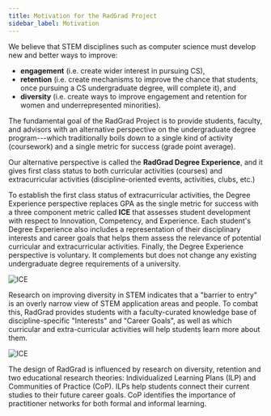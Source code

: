 ```yaml
---
title: Motivation for the RadGrad Project
sidebar_label: Motivation
---
```


We believe that STEM disciplines such as computer science must develop new and better ways to improve:

   * **engagement** (i.e. create wider interest in pursuing CS),
   * **retention** (i.e. create mechanisms to improve the chance that students, once pursuing a CS undergraduate degree, will complete it), and
   * **diversity** (i.e. create ways to improve engagement and retention for women and underrepresented minorities).

The fundamental goal of the RadGrad Project is to provide students, faculty, and advisors with an alternative perspective on the undergraduate degree program---which traditionally boils down to a single kind of activity (coursework) and a single metric for success (grade point average).

Our alternative perspective is called the **RadGrad Degree Experience**, and it gives first class status to both curricular activities (courses) and extracurricular activities (discipline-oriented events, activities, clubs, etc.)

To establish the first class status of extracurricular activities, the Degree Experience perspective replaces GPA as the single metric for success with a three component metric called **ICE** that assesses student development with respect to Innovation, Competency, and Experience.  Each student's Degree Experience also includes a representation of their disciplinary interests and career goals that helps them assess the relevance of potential curricular and extracurricular activities.  Finally, the Degree Experience perspective is voluntary. It complements but does not change any existing undergraduate degree requirements of a university.

![ICE](/img/overview/ice-example.png)

Research on improving diversity in STEM indicates that a "barrier to entry" is an overly narrow view of STEM application areas and people. To combat this, RadGrad provides students with a faculty-curated knowledge base of discipline-specific "Interests" and "Career Goals", as well as which curricular and extra-curricular activities will help students learn more about them.

![ICE](/img/overview/career-goals-explorer-data-scientist.png)

The design of RadGrad is influenced by research on diversity, retention and two educational research theories:  Individualized Learning Plans (ILP) and Communities of Practice (CoP).  ILPs help students connect their current studies to their future career goals. CoP identifies the importance of practitioner networks for both formal and informal learning.




